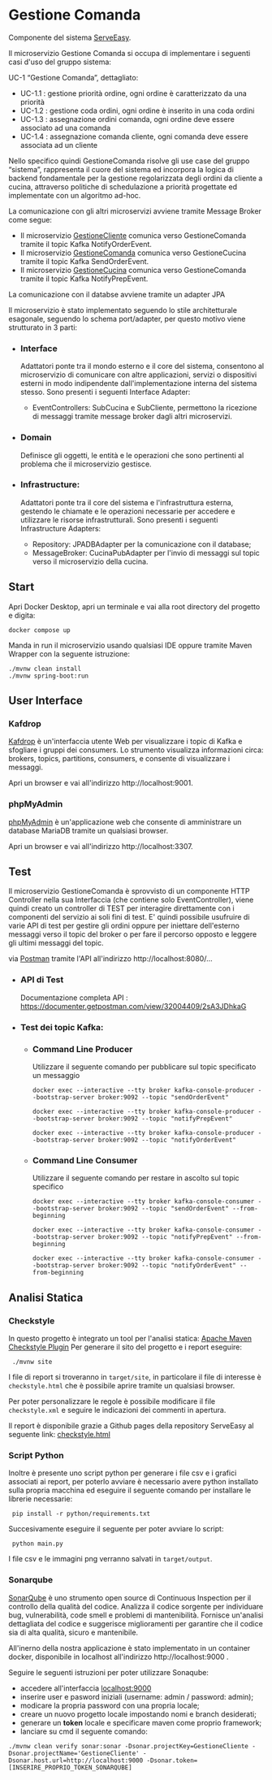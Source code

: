 # Gestione Comanda
Componente del sistema [ServeEasy](https://github.com/giorgio-hash/ServeEasy.git).

Il microservizio Gestione Comanda si occupa di implementare i seguenti casi d'uso del gruppo sistema:

UC-1 “Gestione Comanda”, dettagliato:
- UC-1.1 : gestione priorità ordine, ogni ordine è caratterizzato da una priorità
- UC-1.2 : gestione coda ordini, ogni ordine è inserito in una coda ordini
- UC-1.3 : assegnazione ordini comanda, ogni ordine deve essere associato ad una comanda
- UC-1.4 : assegnazione comanda cliente, ogni comanda deve essere associata ad un cliente

Nello specifico quindi GestioneComanda risolve gli use case del gruppo “sistema”, rappresenta il cuore del sistema ed incorpora la logica di backend fondamentale per la gestione regolarizzata degli ordini da cliente a cucina, attraverso politiche di schedulazione a priorità progettate ed implementate con un algoritmo ad-hoc.

La comunicazione con gli altri microservizi avviene tramite Message Broker come segue:
- Il microservizio [GestioneCliente](https://github.com/giorgio-hash/GestioneCliente) comunica verso GestioneComanda tramite il topic Kafka NotifyOrderEvent.
- Il microservizio [GestioneComanda](https://github.com/giorgio-hash/GestioneComanda) comunica verso GestioneCucina tramite il topic Kafka SendOrderEvent.
- Il microservizio [GestioneCucina](https://github.com/giorgio-hash/GestioneCucina) comunica verso GestioneComanda tramite il topic Kafka NotifyPrepEvent.

La comunicazione con il databse avviene tramite un adapter JPA

Il microservizio è stato implementato seguendo lo stile architetturale esagonale, seguendo lo schema port/adapter, 
per questo motivo viene strutturato in 3 parti:

- ### Interface
    Adattatori ponte tra il mondo esterno e il core del sistema, consentono al microservizio di comunicare con altre applicazioni, servizi o dispositivi esterni in modo         indipendente dall'implementazione interna del sistema stesso. Sono presenti i seguenti Interface Adapter:
    - EventControllers: SubCucina e SubCliente, permettono la ricezione di messaggi tramite message broker dagli altri microservizi.

- ### Domain
    Definisce gli oggetti, le entità e le operazioni che sono pertinenti al problema che il microservizio gestisce.

- ### Infrastructure:
    Adattatori ponte tra il core del sistema e l'infrastruttura esterna, gestendo le chiamate e le operazioni necessarie per accedere e utilizzare le risorse infrastrutturali.     Sono presenti i seguenti Infrastructure Adapters: 
    - Repository: JPADBAdapter per la comunicazione con il database;
    - MessageBroker: CucinaPubAdapter per l'invio di messaggi sul topic verso il microservizio della cucina.

## Start
Apri Docker Desktop, apri un terminale e vai alla root directory del progetto e digita:
```shell
docker compose up
```
Manda in run il microservizio usando qualsiasi IDE oppure tramite Maven Wrapper con la seguente istruzione:
```shell
./mvnw clean install
./mvnw spring-boot:run
```

## User Interface

### Kafdrop
[Kafdrop](https://github.com/obsidiandynamics/kafdrop) è un'interfaccia utente Web per visualizzare i topic di Kafka
e sfogliare i gruppi dei consumers.
Lo strumento visualizza informazioni circa: brokers, topics, partitions, consumers, e consente di visualizzare i messaggi.

Apri un browser e vai all'indirizzo http://localhost:9001.

### phpMyAdmin
[phpMyAdmin](https://www.phpmyadmin.net/) è un'applicazione web che consente di amministrare un database MariaDB tramite un qualsiasi browser.

Apri un browser e vai all'indirizzo http://localhost:3307.

## Test
Il microservizio GestioneComanda è sprovvisto di un componente HTTP Controller nella sua Interfaccia (che contiene solo EventController), viene quindi creato un controller di TEST per interagire direttamente con i componenti del servizio ai soli fini di test.
E' quindi possibile usufruire di varie API di test per gestire gli ordini oppure per iniettare dell'esterno messaggi verso
il topic del broker o per fare il percorso opposto e leggere gli ultimi messaggi del topic.

via [Postman](https://web.postman.co//) tramite l'API all'indirizzo http://localhost:8080/...

- ### API di Test
    Documentazione completa API : https://documenter.getpostman.com/view/32004409/2sA3JDhkaG

- ### Test dei topic Kafka:
    - ### Command Line Producer
        Utilizzare il seguente comando per pubblicare sul topic specificato un messaggio
        ```shell
        docker exec --interactive --tty broker kafka-console-producer --bootstrap-server broker:9092 --topic "sendOrderEvent"
        ```
        ```shell
        docker exec --interactive --tty broker kafka-console-producer --bootstrap-server broker:9092 --topic "notifyPrepEvent"
        ```
        ```shell
        docker exec --interactive --tty broker kafka-console-producer --bootstrap-server broker:9092 --topic "notifyOrderEvent"
        ```
    
    - ### Command Line Consumer
        Utilizzare il seguente comando per restare in ascolto sul topic specifico
        ```shell
        docker exec --interactive --tty broker kafka-console-consumer --bootstrap-server broker:9092 --topic "sendOrderEvent" --from-beginning
        ```
        ```shell
        docker exec --interactive --tty broker kafka-console-consumer --bootstrap-server broker:9092 --topic "notifyPrepEvent" --from-beginning
        ```
        ```shell
        docker exec --interactive --tty broker kafka-console-consumer --bootstrap-server broker:9092 --topic "notifyOrderEvent" --from-beginning
        ```

## Analisi Statica
### Checkstyle
In questo progetto è integrato un tool per l'analisi statica:
[Apache Maven Checkstyle Plugin](https://maven.apache.org/plugins/maven-checkstyle-plugin/index.html)
Per generare il sito del progetto e i report eseguire:
```shell
 ./mvnw site
 ```
I file di report si troveranno in ```target/site```, in particolare il file di interesse è
```checkstyle.html``` che è possibile aprire tramite un qualsiasi browser.

Per poter personalizzare le regole è possibile modificare il file ```checkstyle.xml``` e seguire le indicazioni
dei commenti in apertura.

Il report è disponibile grazie a Github pages della repository ServeEasy al seguente link: [checkstyle.html](https://giorgio-hash.github.io/ServeEasy/Report/GestioneComanda/site/checkstyle.html)

### Script Python
Inoltre è presente uno script python per generare i file csv e i grafici associati ai report, per poterlo avviare
è necessario avere python installato sulla propria macchina ed eseguire il seguente comando
per installare le librerie necessarie:
```shell
 pip install -r python/requirements.txt
 ```
Succesivamente eseguire il seguente per poter avviare lo script:
```shell
 python main.py
 ```
I file csv e le immagini png verranno salvati in ```target/output```.

### Sonarqube
[SonarQube](https://www.sonarsource.com/products/sonarqube/) è uno strumento open source di Continuous Inspection 
per il controllo della qualità del codice. 
Analizza il codice sorgente per individuare bug, vulnerabilità, code smell e problemi di mantenibilità. 
Fornisce un'analisi dettagliata del codice e suggerisce miglioramenti per garantire che il codice sia di alta qualità, 
sicuro e mantenibile.

All'inerno della nostra applicazione è stato implementato in un container docker, 
disponibile in localhost all'indirizzo  http://localhost:9000 .

Seguire le seguenti istruzioni per poter utilizzare Sonaqube:

- accedere all'interfaccia [localhost:9000](http://localhost:9000)
- inserire user e pasword iniziali (username: admin / password: admin);
- modicare la propria password con una propria locale;
- creare un nuovo progetto locale impostando nomi e branch desiderati;
- generare un **token** locale e specificare maven come proprio framework;
- lanciare su cmd il seguente comando:
```shell
./mvnw clean verify sonar:sonar -Dsonar.projectKey=GestioneCliente -Dsonar.projectName='GestioneCliente' -Dsonar.host.url=http://localhost:9000 -Dsonar.token=[INSERIRE_PROPRIO_TOKEN_SONARQUBE]
 ```
